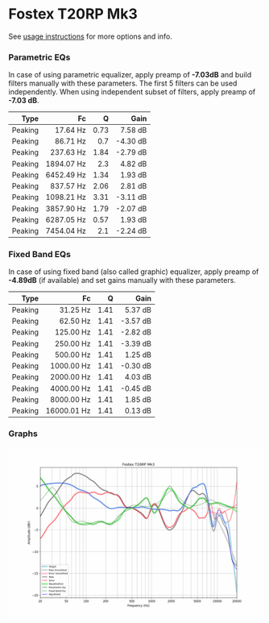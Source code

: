 # Fostex T20RP Mk3
See [usage instructions](https://github.com/jaakkopasanen/AutoEq#usage) for more options and info.

### Parametric EQs
In case of using parametric equalizer, apply preamp of **-7.03dB** and build filters manually
with these parameters. The first 5 filters can be used independently.
When using independent subset of filters, apply preamp of **-7.03 dB**.

| Type    | Fc         |    Q | Gain     |
|--------:|-----------:|-----:|---------:|
| Peaking | 17.64 Hz   | 0.73 | 7.58 dB  |
| Peaking | 86.71 Hz   | 0.7  | -4.30 dB |
| Peaking | 237.63 Hz  | 1.84 | -2.79 dB |
| Peaking | 1894.07 Hz | 2.3  | 4.82 dB  |
| Peaking | 6452.49 Hz | 1.34 | 1.93 dB  |
| Peaking | 837.57 Hz  | 2.06 | 2.81 dB  |
| Peaking | 1098.21 Hz | 3.31 | -3.11 dB |
| Peaking | 3857.90 Hz | 1.79 | -2.07 dB |
| Peaking | 6287.05 Hz | 0.57 | 1.93 dB  |
| Peaking | 7454.04 Hz | 2.1  | -2.24 dB |

### Fixed Band EQs
In case of using fixed band (also called graphic) equalizer, apply preamp of **-4.89dB**
(if available) and set gains manually with these parameters.

| Type    | Fc          |    Q | Gain     |
|--------:|------------:|-----:|---------:|
| Peaking | 31.25 Hz    | 1.41 | 5.37 dB  |
| Peaking | 62.50 Hz    | 1.41 | -3.57 dB |
| Peaking | 125.00 Hz   | 1.41 | -2.82 dB |
| Peaking | 250.00 Hz   | 1.41 | -3.39 dB |
| Peaking | 500.00 Hz   | 1.41 | 1.25 dB  |
| Peaking | 1000.00 Hz  | 1.41 | -0.30 dB |
| Peaking | 2000.00 Hz  | 1.41 | 4.03 dB  |
| Peaking | 4000.00 Hz  | 1.41 | -0.45 dB |
| Peaking | 8000.00 Hz  | 1.41 | 1.85 dB  |
| Peaking | 16000.01 Hz | 1.41 | 0.13 dB  |

### Graphs
![](./Fostex%20T20RP%20Mk3.png)